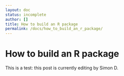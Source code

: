```yaml
---
layout: doc
status: incomplete
author: []
title: How to build an R package
permalink: /docs/how_to_build_an_r_package/
---
```


# How to build an R package

This is a test: this post is currently editing by Simon D.

